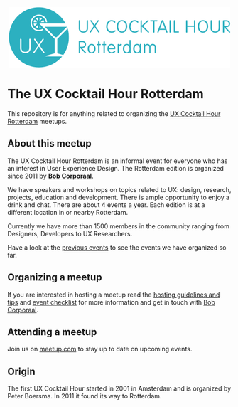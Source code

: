 <p align="center"><img src="/identity/ux_cocktail_hour_logo_text_v02.png" width=499 height=136 alt="UX Cocktail Hour Rotterdam logo"></p>

# The UX Cocktail Hour Rotterdam
This repository is for anything related to organizing the [UX Cocktail Hour Rotterdam](https://www.meetup.com/Rotterdam-UX-Cocktail-Hours/) meetups.

## About this meetup
The UX Cocktail Hour Rotterdam is an informal event for everyone who has an interest in User Experience Design. The Rotterdam edition is organized since 2011 by **[Bob Corporaal](https://reefscape.net)**.

We have speakers and workshops on topics related to UX: design, research, projects, education and development. There is ample opportunity to enjoy a drink and chat. There are about 4 events a year. Each edition is at a different location in or nearby Rotterdam.

Currently we have more than 1500 members in the community ranging from Designers, Developers to UX Researchers.

Have a look at the [previous events](/previous-events.md) to see the events we have organized so far.

## Organizing a meetup
If you are interested in hosting a meetup read the [hosting guidelines and tips](/hosting-guidelines.md) and [event checklist](/event-checklist.md) for more information and get in touch with [Bob Corporaal](mailto:bob@reefscape.net).

## Attending a meetup
Join us on [meetup.com](https://www.meetup.com/Rotterdam-UX-Cocktail-Hours/) to stay up to date on upcoming events.

## Origin
The first UX Cocktail Hour started in 2001 in Amsterdam and is organized by Peter Boersma. In 2011 it found its way to Rotterdam.
